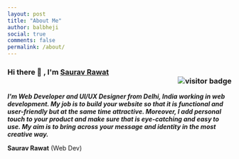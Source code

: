 ```yaml
---
layout: post
title: "About Me"
author: balbheji
social: true
comments: false
permalink: /about/
---
```


### Hi there 👋 , I'm [Saurav Rawat](https://sauravrwt.github.io)<div align="right"><img src="https://komarev.com/ghpvc/?username=SauRavRwT&label=Visitors&color=297865&style=flat" alt="visitor badge"/></div>

**_I'm Web Developer and UI/UX Designer from Delhi, India working in web development. My job is to build your website so that it is functional and user-friendly but at the same time attractive. Moreover, I add personal touch to your product and make sure that is eye-catching and easy to use. My aim is to bring across your message and identity in the most creative way._**

**Saurav Rawat** (Web Dev)
